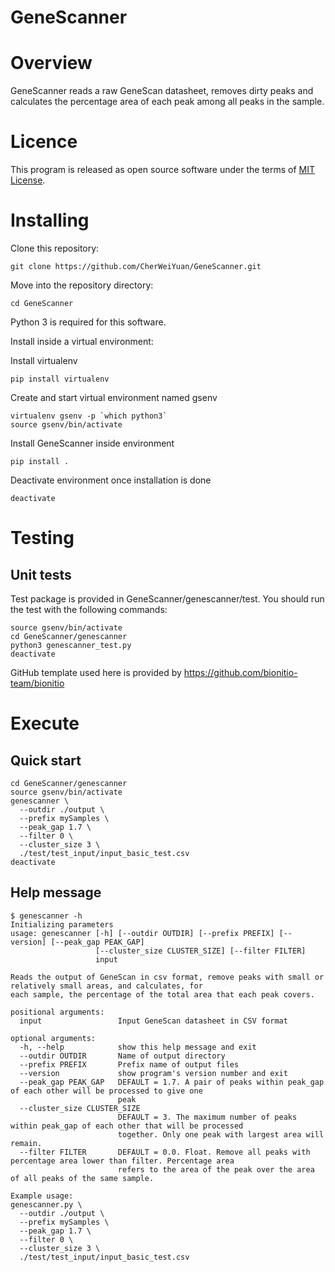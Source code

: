 # GeneScanner

# Overview 

GeneScanner reads a raw GeneScan datasheet, removes dirty peaks and calculates the percentage area of each peak among all peaks in the sample.

# Licence

This program is released as open source software under the terms of [MIT License](https://raw.githubusercontent.com/bionitio-team/bionitio/master/LICENSE).

# Installing

Clone this repository: 
```
git clone https://github.com/CherWeiYuan/GeneScanner.git
```

Move into the repository directory:
```
cd GeneScanner
```

Python 3 is required for this software.

Install inside a virtual environment:

Install virtualenv 
```
pip install virtualenv
```

Create and start virtual environment named gsenv
```
virtualenv gsenv -p `which python3`
source gsenv/bin/activate
```

Install GeneScanner inside environment
```
pip install .
```

Deactivate environment once installation is done
```
deactivate
```

# Testing

## Unit tests

Test package is provided in GeneScanner/genescanner/test. You should run the test with the following commands:
```
source gsenv/bin/activate
cd GeneScanner/genescanner
python3 genescanner_test.py
deactivate
```

GitHub template used here is provided by https://github.com/bionitio-team/bionitio

# Execute

## Quick start
```
cd GeneScanner/genescanner
source gsenv/bin/activate
genescanner \
  --outdir ./output \
  --prefix mySamples \
  --peak_gap 1.7 \
  --filter 0 \
  --cluster_size 3 \
  ./test/test_input/input_basic_test.csv
deactivate
```

## Help message
```
$ genescanner -h
Initializing parameters
usage: genescanner [-h] [--outdir OUTDIR] [--prefix PREFIX] [--version] [--peak_gap PEAK_GAP]
                   [--cluster_size CLUSTER_SIZE] [--filter FILTER]
                   input

Reads the output of GeneScan in csv format, remove peaks with small or relatively small areas, and calculates, for
each sample, the percentage of the total area that each peak covers.

positional arguments:
  input                 Input GeneScan datasheet in CSV format

optional arguments:
  -h, --help            show this help message and exit
  --outdir OUTDIR       Name of output directory
  --prefix PREFIX       Prefix name of output files
  --version             show program's version number and exit
  --peak_gap PEAK_GAP   DEFAULT = 1.7. A pair of peaks within peak_gap of each other will be processed to give one
                        peak
  --cluster_size CLUSTER_SIZE
                        DEFAULT = 3. The maximum number of peaks within peak_gap of each other that will be processed
                        together. Only one peak with largest area will remain.
  --filter FILTER       DEFAULT = 0.0. Float. Remove all peaks with percentage area lower than filter. Percentage area
                        refers to the area of the peak over the area of all peaks of the same sample.

Example usage: 
genescanner.py \
  --outdir ./output \
  --prefix mySamples \
  --peak_gap 1.7 \
  --filter 0 \
  --cluster_size 3 \
  ./test/test_input/input_basic_test.csv
```

